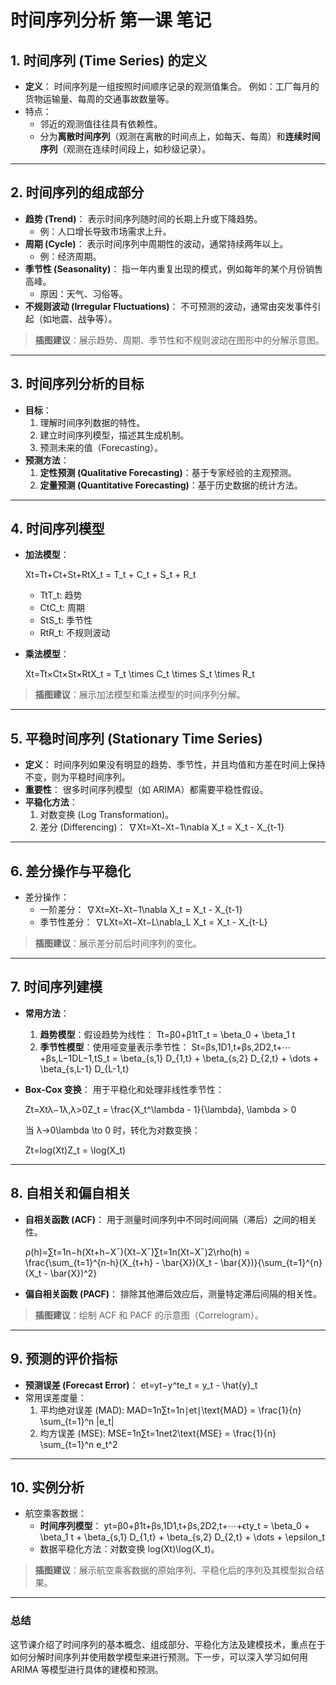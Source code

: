 # **时间序列分析 第一课 笔记**

## **1. 时间序列 (Time Series) 的定义**

- **定义**：
   时间序列是一组按照时间顺序记录的观测值集合。 例如：工厂每月的货物运输量、每周的交通事故数量等。
- 特点：
  - 邻近的观测值往往具有依赖性。
  - 分为**离散时间序列**（观测在离散的时间点上，如每天、每周）和**连续时间序列**（观测在连续时间段上，如秒级记录）。

------

## **2. 时间序列的组成部分**

- **趋势 (Trend)**：
   表示时间序列随时间的长期上升或下降趋势。
  - 例：人口增长导致市场需求上升。
- **周期 (Cycle)**：
   表示时间序列中周期性的波动，通常持续两年以上。
  - 例：经济周期。
- **季节性 (Seasonality)**：
   指一年内重复出现的模式，例如每年的某个月份销售高峰。
  - 原因：天气、习俗等。
- **不规则波动 (Irregular Fluctuations)**：
   不可预测的波动，通常由突发事件引起（如地震、战争等）。

> **插图建议**：展示趋势、周期、季节性和不规则波动在图形中的分解示意图。

------

## **3. 时间序列分析的目标**

- **目标**：
  1. 理解时间序列数据的特性。
  2. 建立时间序列模型，描述其生成机制。
  3. 预测未来的值（Forecasting）。
- **预测方法**：
  1. **定性预测 (Qualitative Forecasting)**：基于专家经验的主观预测。
  2. **定量预测 (Quantitative Forecasting)**：基于历史数据的统计方法。

------

## **4. 时间序列模型**

- **加法模型**：

  Xt=Tt+Ct+St+RtX_t = T_t + C_t + S_t + R_t

  - TtT_t: 趋势
  - CtC_t: 周期
  - StS_t: 季节性
  - RtR_t: 不规则波动

- **乘法模型**：

  Xt=Tt×Ct×St×RtX_t = T_t \times C_t \times S_t \times R_t

> **插图建议**：展示加法模型和乘法模型的时间序列分解。

------

## **5. 平稳时间序列 (Stationary Time Series)**

- **定义**：
   时间序列如果没有明显的趋势、季节性，并且均值和方差在时间上保持不变，则为平稳时间序列。
- **重要性**：
   很多时间序列模型（如 ARIMA）都需要平稳性假设。
- **平稳化方法**：
  1. 对数变换 (Log Transformation)。
  2. 差分 (Differencing)： ∇Xt=Xt−Xt−1\nabla X_t = X_t - X_{t-1}

------

## **6. 差分操作与平稳化**

- 差分操作：
  - 一阶差分： ∇Xt=Xt−Xt−1\nabla X_t = X_t - X_{t-1}
  - 季节性差分： ∇LXt=Xt−Xt−L\nabla_L X_t = X_t - X_{t-L}

> **插图建议**：展示差分前后时间序列的变化。

------

## **7. 时间序列建模**

- **常用方法**：

  1. **趋势模型**：假设趋势为线性： Tt=β0+β1tT_t = \beta_0 + \beta_1 t
  2. **季节性模型**：使用哑变量表示季节性： St=βs,1D1,t+βs,2D2,t+⋯+βs,L−1DL−1,tS_t = \beta_{s,1} D_{1,t} + \beta_{s,2} D_{2,t} + \dots + \beta_{s,L-1} D_{L-1,t}

- **Box-Cox 变换**：
   用于平稳化和处理非线性季节性：

  Zt=Xtλ−1λ,λ>0Z_t = \frac{X_t^\lambda - 1}{\lambda}, \lambda > 0

  当 λ→0\lambda \to 0 时，转化为对数变换：

  Zt=log⁡(Xt)Z_t = \log(X_t)

------

## **8. 自相关和偏自相关**

- **自相关函数 (ACF)**： 用于测量时间序列中不同时间间隔（滞后）之间的相关性。

  ρ(h)=∑t=1n−h(Xt+h−Xˉ)(Xt−Xˉ)∑t=1n(Xt−Xˉ)2\rho(h) = \frac{\sum_{t=1}^{n-h}(X_{t+h} - \bar{X})(X_t - \bar{X})}{\sum_{t=1}^{n}(X_t - \bar{X})^2}

- **偏自相关函数 (PACF)**： 排除其他滞后效应后，测量特定滞后间隔的相关性。

> **插图建议**：绘制 ACF 和 PACF 的示意图（Correlogram）。

------

## **9. 预测的评价指标**

- **预测误差 (Forecast Error)**： et=yt−y^te_t = y_t - \hat{y}_t
- 常用误差度量：
  1. 平均绝对误差 (MAD): MAD=1n∑t=1n∣et∣\text{MAD} = \frac{1}{n} \sum_{t=1}^n |e_t|
  2. 均方误差 (MSE): MSE=1n∑t=1net2\text{MSE} = \frac{1}{n} \sum_{t=1}^n e_t^2

------

## **10. 实例分析**

- 航空乘客数据：
  - **时间序列模型**： yt=β0+β1t+βs,1D1,t+βs,2D2,t+⋯+ϵty_t = \beta_0 + \beta_1 t + \beta_{s,1} D_{1,t} + \beta_{s,2} D_{2,t} + \dots + \epsilon_t
  - 数据平稳化方法：对数变换 log⁡(Xt)\log(X_t)。

> **插图建议**：展示航空乘客数据的原始序列、平稳化后的序列及其模型拟合结果。

------

### **总结**

这节课介绍了时间序列的基本概念、组成部分、平稳化方法及建模技术，重点在于如何分解时间序列并使用数学模型来进行预测。下一步，可以深入学习如何用 ARIMA 等模型进行具体的建模和预测。

